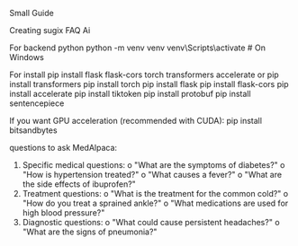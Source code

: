 Small Guide

Creating sugix FAQ Ai

For backend python
python -m venv venv
venv\Scripts\activate      # On Windows


For install
pip install flask flask-cors torch transformers accelerate
or
pip install transformers
pip install torch
pip install flask
pip install flask-cors
pip install accelerate
pip install tiktoken
pip install protobuf
pip install sentencepiece


If you want GPU acceleration (recommended with CUDA):
pip install bitsandbytes



questions to ask MedAlpaca:
1.	Specific medical questions: 
o	"What are the symptoms of diabetes?"
o	"How is hypertension treated?"
o	"What causes a fever?"
o	"What are the side effects of ibuprofen?"
2.	Treatment questions: 
o	"What is the treatment for the common cold?"
o	"How do you treat a sprained ankle?"
o	"What medications are used for high blood pressure?"
3.	Diagnostic questions: 
o	"What could cause persistent headaches?"
o	"What are the signs of pneumonia?"



